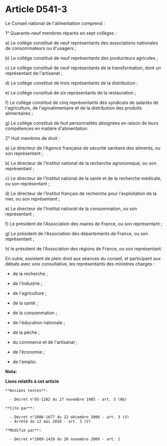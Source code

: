 # Article D541-3

Le Conseil national de l'alimentation comprend : 

1° Quarante-neuf membres répartis en sept collèges : 

a) Le collège constitué de neuf représentants des associations nationales de consommateurs ou d'usagers ; 

b) Le collège constitué de neuf représentants des producteurs agricoles ; 

c) Le collège constitué de neuf représentants de la transformation, dont un représentant de l'artisanat ; 

d) Le collège constitué de trois représentants de la distribution ; 

e) Le collège constitué de six représentants de la restauration ; 

f) Le collège constitué de cinq représentants des syndicats de salariés de l'agriculture, de l'agroalimentaire et de la
distribution des produits alimentaires ; 

g) Le collège constitué de huit personnalités désignées en raison de leurs compétences en matière d'alimentation. 

2° Huit membres de droit : 

a) Le directeur de l'Agence française de sécurité sanitaire des aliments, ou son représentant ; 

b) Le directeur de l'Institut national de la recherche agronomique, ou son représentant ; 

c) Le directeur de l'Institut national de la santé et de la recherche médicale, ou son représentant ; 

d) Le directeur de l'Institut français de recherche pour l'exploitation de la mer, ou son représentant ; 

e) Le directeur de l'Institut national de la consommation, ou son représentant ; 

f) Le président de l'Association des maires de France, ou son représentant ; 

g) Le président de l'Association des départements de France, ou son représentant ; 

h) le président de l'Association des régions de France, ou son représentant. 

En outre, assistent de plein droit aux séances du conseil, et participent aux débats avec voix consultative, les
représentants des ministres chargés : 

- de la recherche ; 

- de l'industrie ; 

- de l'agriculture ; 

- de la santé ; 

- de la consommation ; 

- de l'éducation nationale ; 

- de la pêche ; 

- du commerce et de l'artisanat ; 

- de l'économie ; 

- de l'emploi.

**Nota:**



**Liens relatifs à cet article**

	**Anciens textes**:

	  - Décret n°85-1282 du 27 novembre 1985 - art. 3 (Ab)

	**Cité par**:

	  - Décret n°2006-1677 du 22 décembre 2006 - art. 3 (V)
	  - Arrêté du 12 mai 2010 - art. 3 (V)

	**Modifié par**:

	  - Décret n°2009-1429 du 20 novembre 2009 - art. 1
